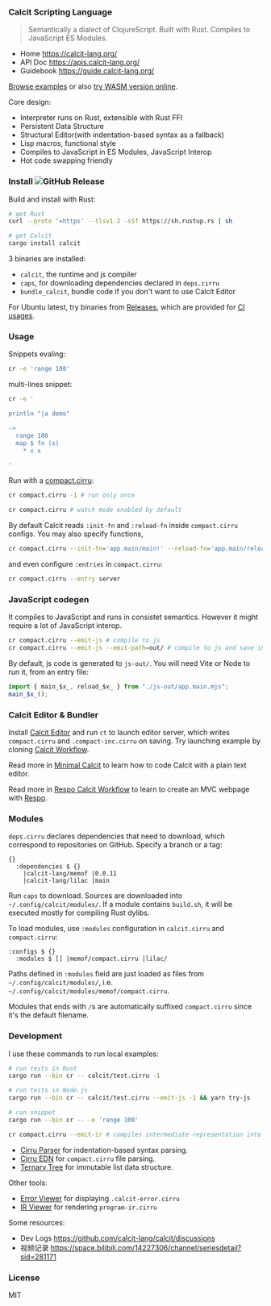 ### Calcit Scripting Language

> Semantically a dialect of ClojureScript. Built with Rust. Compiles to JavaScript ES Modules.

- Home https://calcit-lang.org/
- API Doc https://apis.calcit-lang.org/
- Guidebook https://guide.calcit-lang.org/

[Browse examples](https://github.com/calcit-lang/calcit/tree/main/calcit) or also [try WASM version online](https://github.com/calcit-lang/calcit-wasm-play).

Core design:

- Interpreter runs on Rust, extensible with Rust FFI
- Persistent Data Structure
- Structural Editor(with indentation-based syntax as a fallback)
- Lisp macros, functional style
- Compiles to JavaScript in ES Modules, JavaScript Interop
- Hot code swapping friendly

### Install ![GitHub Release](https://img.shields.io/github/v/release/calcit-lang/calcit)

Build and install with Rust:

```bash
# get Rust
curl --proto '=https' --tlsv1.2 -sSf https://sh.rustup.rs | sh

# get Calcit
cargo install calcit
```

3 binaries are installed:

- `calcit`, the runtime and js compiler
- `caps`, for downloading dependencies declared in `deps.cirru`
- `bundle_calcit`, bundle code if you don't want to use Calcit Editor

For Ubuntu latest, try binaries from [Releases](https://github.com/calcit-lang/calcit/releases), which are provided for [CI usages](https://github.com/calcit-lang/respo-calcit-workflow/blob/main/.github/workflows/upload.yaml#L28-L37).

### Usage

Snippets evaling:

```bash
cr -e 'range 100'
```

multi-lines snippet:

```bash
cr -e '

println "|a demo"

->
  range 100
  map $ fn (x)
    * x x

'
```

Run with a [compact.cirru](https://github.com/calcit-lang/lilac/blob/main/compact.cirru):

```bash
cr compact.cirru -1 # run only once

cr compact.cirru # watch mode enabled by default
```

By default Calcit reads `:init-fn` and `:reload-fn` inside `compact.cirru` configs. You may also specify functions,

```bash
cr compact.cirru --init-fn='app.main/main!' --reload-fn='app.main/reload!'
```

and even configure `:entries` in `compact.cirru`:

```bash
cr compact.cirru --entry server
```

### JavaScript codegen

It compiles to JavaScript and runs in consistet semantics. However it might require a lot of JavaScript interop.

```bash
cr compact.cirru --emit-js # compile to js
cr compact.cirru --emit-js --emit-path=out/ # compile to js and save in `out/`
```

By default, js code is generated to `js-out/`. You will need Vite or Node to run it, from an entry file:

```js
import { main_$x_, reload_$x_ } from "./js-out/app.main.mjs";
main_$x_();
```

### Calcit Editor & Bundler

Install [Calcit Editor](https://github.com/calcit-lang/editor) and run `ct` to launch editor server,
which writes `compact.cirru` and `.compact-inc.cirru` on saving. Try launching example by cloning [Calcit Workflow](https://github.com/calcit-lang/calcit-workflow).

Read more in [Minimal Calcit](https://github.com/calcit-lang/minimal-calcit/blob/main/README.md) to learn how to code Calcit with a plain text editor.

Read more in [Respo Calcit Workflow](https://github.com/calcit-lang/respo-calcit-workflow) to learn to create an MVC webpage with [Respo](http://respo-mvc.org/).

### Modules

`deps.cirru` declares dependencies that need to download, which correspond to repositories on GitHub. Specify a branch or a tag:

```cirru
{}
  :dependencies $ {}
    |calcit-lang/memof |0.0.11
    |calcit-lang/lilac |main
```

Run `caps` to download. Sources are downloaded into `~/.config/calcit/modules/`. If a module contains `build.sh`, it will be executed mostly for compiling Rust dylibs.

To load modules, use `:modules` configuration in `calcit.cirru` and `compact.cirru`:

```cirru
:configs $ {}
  :modules $ [] |memof/compact.cirru |lilac/
```

Paths defined in `:modules` field are just loaded as files from `~/.config/calcit/modules/`,
i.e. `~/.config/calcit/modules/memof/compact.cirru`.

Modules that ends with `/`s are automatically suffixed `compact.cirru` since it's the default filename.

### Development

I use these commands to run local examples:

```bash
# run tests in Rust
cargo run --bin cr -- calcit/test.cirru -1

# run tests in Node.js
cargo run --bin cr -- calcit/test.cirru --emit-js -1 && yarn try-js

# run snippet
cargo run --bin cr -- -e 'range 100'

cr compact.cirru --emit-ir # compiles intermediate representation into program-ir.cirru
```

- [Cirru Parser](https://github.com/Cirru/parser.rs) for indentation-based syntax parsing.
- [Cirru EDN](https://github.com/Cirru/cirru-edn.rs) for `compact.cirru` file parsing.
- [Ternary Tree](https://github.com/calcit-lang/ternary-tree.rs) for immutable list data structure.

Other tools:

- [Error Viewer](https://github.com/calcit-lang/calcit-error-viewer) for displaying `.calcit-error.cirru`
- [IR Viewer](https://github.com/calcit-lang/calcit-ir-viewer) for rendering `program-ir.cirru`

Some resources:

- Dev Logs https://github.com/calcit-lang/calcit/discussions
- 视频记录 https://space.bilibili.com/14227306/channel/seriesdetail?sid=281171

### License

MIT
